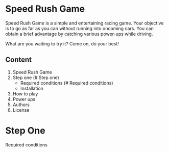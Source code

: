 # Speed Rush Game 

Speed Rush Game is a simple and entertaining racing game. Your objective is to go as far as you can without running into oncoming cars. You can obtain a brief advantage by catching various power-ups while driving.

What are you waiting to try it? Come on, do your best!

## Content
1. Speed Rush Game
2. Step one (# Step one)
   - Required conditions (# Required conditions)
   - Installation
3. How to play
4. Power ups
5. Authors
6. License

# Step One
Required conditions





